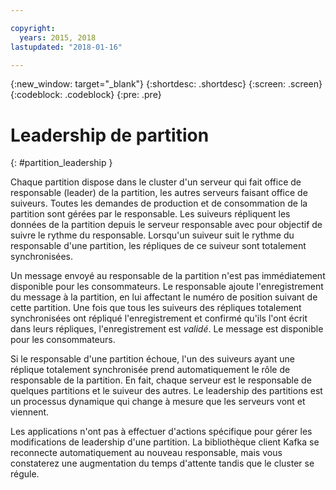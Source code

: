 ```yaml
---

copyright:
  years: 2015, 2018
lastupdated: "2018-01-16"

---
```


{:new_window: target="_blank"}
{:shortdesc: .shortdesc}
{:screen: .screen}
{:codeblock: .codeblock}
{:pre: .pre}


# Leadership de partition
{: #partition_leadership }

Chaque partition dispose dans le cluster d'un serveur qui fait office de responsable (leader) de la partition, les autres serveurs faisant office de suiveurs. Toutes les demandes de production et de consommation de la partition sont gérées par le responsable. Les suiveurs répliquent les données de la partition depuis le serveur responsable avec pour objectif de suivre le rythme du responsable. Lorsqu'un suiveur suit le rythme du responsable d'une partition, les répliques de ce suiveur sont totalement synchronisées. 

Un message envoyé au responsable de la partition n'est pas immédiatement disponible pour les consommateurs. Le responsable ajoute l'enregistrement du message à la partition, en lui affectant le numéro de position suivant de cette partition. Une fois que tous les suiveurs des répliques totalement synchronisées ont répliqué l'enregistrement et confirmé qu'ils l'ont écrit dans leurs répliques, l'enregistrement est *validé*. Le message est disponible pour les consommateurs.

Si le responsable d'une partition échoue, l'un des suiveurs ayant une réplique totalement synchronisée prend automatiquement le rôle de responsable de la partition. En fait, chaque serveur est le responsable de quelques partitions et le suiveur des autres. Le leadership des partitions est un processus dynamique qui change à mesure que les serveurs vont et viennent.

Les applications n'ont pas à effectuer d'actions spécifique pour gérer les modifications de leadership d'une partition. La bibliothèque client Kafka se reconnecte automatiquement au nouveau responsable, mais vous constaterez une augmentation du temps d'attente tandis que le cluster se régule.
